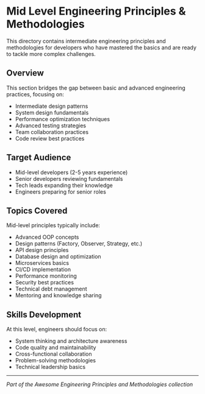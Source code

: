 # Mid Level Engineering Principles & Methodologies

This directory contains intermediate engineering principles and methodologies for developers who have mastered the basics and are ready to tackle more complex challenges.

## Overview

This section bridges the gap between basic and advanced engineering practices, focusing on:
- Intermediate design patterns
- System design fundamentals
- Performance optimization techniques
- Advanced testing strategies
- Team collaboration practices
- Code review best practices

## Target Audience

- Mid-level developers (2-5 years experience)
- Senior developers reviewing fundamentals
- Tech leads expanding their knowledge
- Engineers preparing for senior roles

## Topics Covered

Mid-level principles typically include:
- Advanced OOP concepts
- Design patterns (Factory, Observer, Strategy, etc.)
- API design principles
- Database design and optimization
- Microservices basics
- CI/CD implementation
- Performance monitoring
- Security best practices
- Technical debt management
- Mentoring and knowledge sharing

## Skills Development

At this level, engineers should focus on:
- System thinking and architecture awareness
- Code quality and maintainability
- Cross-functional collaboration
- Problem-solving methodologies
- Technical leadership basics

---

*Part of the Awesome Engineering Principles and Methodologies collection*
